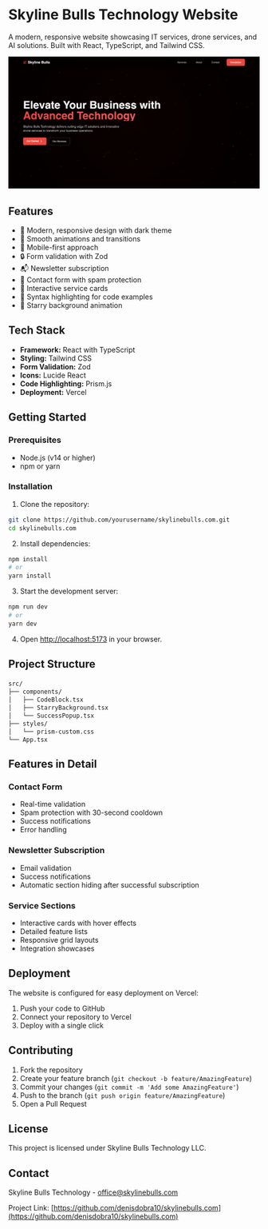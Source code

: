 # Skyline Bulls Technology Website

A modern, responsive website showcasing IT services, drone services, and AI solutions. Built with React, TypeScript, and Tailwind CSS.

![Skyline Bulls Technology](public/preview.png)

## Features

- 🎨 Modern, responsive design with dark theme
- 🚀 Smooth animations and transitions
- 📱 Mobile-first approach
- 🔒 Form validation with Zod
- 📬 Newsletter subscription
- 📝 Contact form with spam protection
- 💫 Interactive service cards
- 🎯 Syntax highlighting for code examples
- 🌟 Starry background animation

## Tech Stack

- **Framework:** React with TypeScript
- **Styling:** Tailwind CSS
- **Form Validation:** Zod
- **Icons:** Lucide React
- **Code Highlighting:** Prism.js
- **Deployment:** Vercel

## Getting Started

### Prerequisites

- Node.js (v14 or higher)
- npm or yarn

### Installation

1. Clone the repository:
```bash
git clone https://github.com/yourusername/skylinebulls.com.git
cd skylinebulls.com
```

2. Install dependencies:
```bash
npm install
# or
yarn install
```

3. Start the development server:
```bash
npm run dev
# or
yarn dev
```

4. Open [http://localhost:5173](http://localhost:5173) in your browser.

## Project Structure

```
src/
├── components/
│   ├── CodeBlock.tsx
│   ├── StarryBackground.tsx
│   └── SuccessPopup.tsx
├── styles/
│   └── prism-custom.css
└── App.tsx
```

## Features in Detail

### Contact Form
- Real-time validation
- Spam protection with 30-second cooldown
- Success notifications
- Error handling

### Newsletter Subscription
- Email validation
- Success notifications
- Automatic section hiding after successful subscription

### Service Sections
- Interactive cards with hover effects
- Detailed feature lists
- Responsive grid layouts
- Integration showcases

## Deployment

The website is configured for easy deployment on Vercel:

1. Push your code to GitHub
2. Connect your repository to Vercel
3. Deploy with a single click

## Contributing

1. Fork the repository
2. Create your feature branch (`git checkout -b feature/AmazingFeature`)
3. Commit your changes (`git commit -m 'Add some AmazingFeature'`)
4. Push to the branch (`git push origin feature/AmazingFeature`)
5. Open a Pull Request

## License

This project is licensed under Skyline Bulls Technology LLC.

## Contact

Skyline Bulls Technology - [office@skylinebulls.com](mailto:office@skylinebulls.com)

Project Link: [https://github.com/denisdobra10/skylinebulls.com](https://github.com/denisdobra10/skylinebulls.com) 
